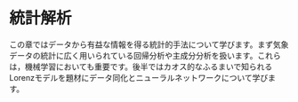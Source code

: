 # 統計解析

この章ではデータから有益な情報を得る統計的手法について学びます。まず気象データの統計に広く用いられている回帰分析や主成分分析を扱います。これらは，機械学習においても重要です。後半ではカオス的なふるまいで知られるLorenzモデルを題材にデータ同化とニューラルネットワークについて学びます。